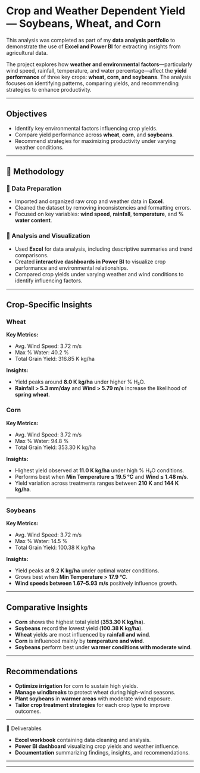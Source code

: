 

# Crop and Weather Dependent Yield — Soybeans, Wheat, and Corn

This analysis was completed as part of my **data analysis portfolio** to demonstrate the use of **Excel and Power BI** for extracting insights from agricultural data.

The project explores how **weather and environmental factors**—particularly wind speed, rainfall, temperature, and water percentage—affect the **yield performance** of three key crops: **wheat, corn, and soybeans**.
The analysis focuses on identifying patterns, comparing yields, and recommending strategies to enhance productivity.

---

##  Objectives

* Identify key environmental factors influencing crop yields.
* Compare yield performance across **wheat**, **corn**, and **soybeans**.
* Recommend strategies for maximizing productivity under varying weather conditions.

---

## 🧪 Methodology

### 🔹 Data Preparation

* Imported and organized raw crop and weather data in **Excel**.
* Cleaned the dataset by removing inconsistencies and formatting errors.
* Focused on key variables: **wind speed**, **rainfall**, **temperature**, and **% water content**.

### 🔹 Analysis and Visualization

* Used **Excel** for data analysis, including descriptive summaries and trend comparisons.
* Created **interactive dashboards in Power BI** to visualize crop performance and environmental relationships.
* Compared crop yields under varying weather and wind conditions to identify influencing factors.

---

##  Crop-Specific Insights

### **Wheat**

**Key Metrics:**

* Avg. Wind Speed: 3.72 m/s
* Max % Water: 40.2 %
* Total Grain Yield: 316.85 K kg/ha

**Insights:**

* Yield peaks around **8.0 K kg/ha** under higher % H₂O.
* **Rainfall > 5.3 mm/day** and **Wind > 5.79 m/s** increase the likelihood of **spring wheat**.



### **Corn**

**Key Metrics:**

* Avg. Wind Speed: 3.72 m/s
* Max % Water: 94.8 %
* Total Grain Yield: 353.30 K kg/ha

**Insights:**

* Highest yield observed at **11.0 K kg/ha** under high % H₂O conditions.
* Performs best when **Min Temperature ≤ 19.5 °C** and **Wind ≤ 1.48 m/s**.
* Yield variation across treatments ranges between **210 K** and **144 K kg/ha**.

---

### **Soybeans**

**Key Metrics:**

* Avg. Wind Speed: 3.72 m/s
* Max % Water: 14.5 %
* Total Grain Yield: 100.38 K kg/ha

**Insights:**

* Yield peaks at **9.2 K kg/ha** under optimal water conditions.
* Grows best when **Min Temperature > 17.9 °C**.
* **Wind speeds between 1.67–5.93 m/s** positively influence growth.

---

##  Comparative Insights

* **Corn** shows the highest total yield (**353.30 K kg/ha**).
* **Soybeans** record the lowest yield (**100.38 K kg/ha**).
* **Wheat** yields are most influenced by **rainfall and wind**.
* **Corn** is influenced mainly by **temperature and wind**.
* **Soybeans** perform best under **warmer conditions with moderate wind**.

---

##  Recommendations

* **Optimize irrigation** for corn to sustain high yields.
* **Manage windbreaks** to protect wheat during high-wind seasons.
* **Plant soybeans** in **warmer areas** with moderate wind exposure.
* **Tailor crop treatment strategies** for each crop type to improve outcomes.

---

 📁 Deliverables

* **Excel workbook** containing data cleaning and analysis.
* **Power BI dashboard** visualizing crop yields and weather influence.
* **Documentation** summarizing findings, insights, and recommendations.

---





---

